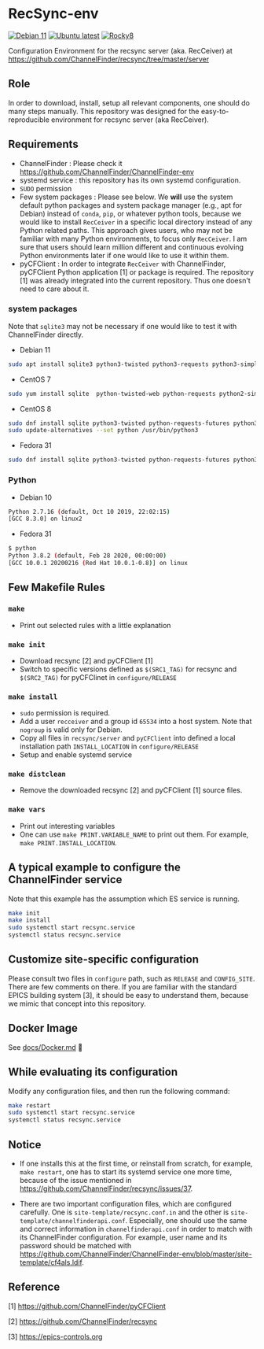 # RecSync-env
[![Debian 11](https://github.com/jeonghanlee/RecSync-env/actions/workflows/debian11.yml/badge.svg)](https://github.com/jeonghanlee/RecSync-env/actions/workflows/debian11.yml)
[![Ubuntu latest](https://github.com/jeonghanlee/RecSync-env/actions/workflows/ubuntu.yml/badge.svg)](https://github.com/jeonghanlee/RecSync-env/actions/workflows/ubuntu.yml)
[![Rocky8](https://github.com/jeonghanlee/RecSync-env/actions/workflows/rocky8.yml/badge.svg)](https://github.com/jeonghanlee/RecSync-env/actions/workflows/rocky8.yml)

Configuration Environment for the recsync server (aka. RecCeiver) at <https://github.com/ChannelFinder/recsync/tree/master/server>

## Role

In order to download, install, setup all relevant components, one should do many steps manually. This repository was designed for the easy-to-reproducible environment for recsync server (aka RecCeiver).

## Requirements

* ChannelFinder : Please check it <https://github.com/ChannelFinder/ChannelFinder-env>
* systemd service : this repository has its own systemd configuration.
* `SUDO` permission
* Few system packages : Please see below. We **will** use the system default python packages and system package manager (e.g., apt for Debian) instead of `conda`, `pip`, or whatever python tools, because we would like to install `RecCeiver` in a specific local directory instead of any Python related paths. This approach gives users, who may not be familiar with many Python environments, to focus only `RecCeiver`. I am sure that users should learn million different and continuous evolving Python environments later if one would like to use it within them.  
* pyCFClient : In order to integrate `RecCeiver` with ChannelFinder, pyCFClient Python application [1] or package is required. The repository [1] was already integrated into the current repository. Thus one doesn't need to care about it.

### system packages

Note that `sqlite3` may not be necessary if one would like to test it with ChannelFinder directly.

* Debian 11

```bash
sudo apt install sqlite3 python3-twisted python3-requests python3-simplejson python3-urllib3
```

* CentOS 7

```bash
sudo yum install sqlite  python-twisted-web python-requests python2-simplejson python-urllib3
```

* CentOS 8

```bash
sudo dnf install sqlite python3-twisted python-requests-futures python3-simplejson python3-urllib3
sudo update-alternatives --set python /usr/bin/python3
```

* Fedora 31

```bash
sudo dnf install sqlite python3-twisted python-requests-futures python3-simplejson python3-urllib3
```

### Python

* Debian 10

```bash
Python 2.7.16 (default, Oct 10 2019, 22:02:15)
[GCC 8.3.0] on linux2
```

* Fedora 31

```bash
$ python
Python 3.8.2 (default, Feb 28 2020, 00:00:00)
[GCC 10.0.1 20200216 (Red Hat 10.0.1-0.8)] on linux
```

## Few Makefile Rules

### `make`

* Print out selected rules with a little explanation

### `make init`

* Download recsync [2] and pyCFClient [1]
* Switch to specific versions defined as `$(SRC1_TAG)` for recsync and `$(SRC2_TAG)` for pyCFClinet in `configure/RELEASE`

### `make install`

* `sudo` permission is required.
* Add a user `recceiver` and a group id `65534` into a host system. Note that `nogroup` is valid only for Debian.
* Copy all files in `recsync/server` and `pyCFClient` into defined a local installation path `INSTALL_LOCATION` in `configure/RELEASE`
* Setup and enable systemd service

### `make distclean`

* Remove the downloaded recsync [2] and pyCFClient [1] source files.

### `make vars`

* Print out interesting variables
* One can use `make PRINT.VARIABLE_NAME` to print out them. For example,  `make PRINT.INSTALL_LOCATION`.

## A typical example to configure the ChannelFinder service

Note that this example has the assumption which ES service is running.

```bash
make init
make install
sudo systemctl start recsync.service
systemctl status recsync.service
```

## Customize site-specific configuration

Please consult two files in `configure` path, such as `RELEASE` and `CONFIG_SITE`. There are few comments on there. If you are familiar with the standard EPICS building system [3], it should be easy to understand them, because we mimic that concept into this repository.

## Docker Image

See [docs/Docker.md](docs/Docker.md) :whale:

## While evaluating its configuration

Modify any configuration files, and then run the following command:

```bash
make restart
sudo systemctl start recsync.service
systemctl status recsync.service
```

## Notice

* If one installs this at the first time, or reinstall from scratch, for example, `make restart`, one has to start its systemd service one more time, because of the issue mentioned in <https://github.com/ChannelFinder/recsync/issues/37>.

* There are two important configuration files, which are configured carefully. One is `site-template/recsync.conf.in` and the other is `site-template/channelfinderapi.conf`. Especially, one should use the same and correct information in `channelfinderapi.conf` in order to match with its ChannelFinder configuration. For example, user name and its password should be matched with <https://github.com/ChannelFinder/ChannelFinder-env/blob/master/site-template/cf4als.ldif>.

## Reference

[1] <https://github.com/ChannelFinder/pyCFClient>

[2] <https://github.com/ChannelFinder/recsync>

[3] <https://epics-controls.org>
